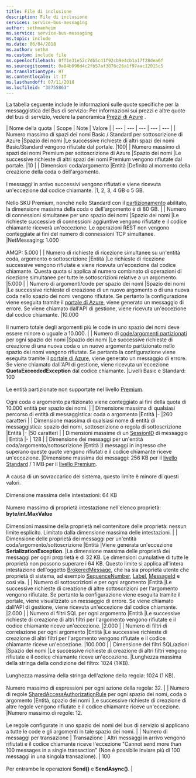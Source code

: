 ```yaml
---
title: File di inclusione
description: File di inclusione
services: service-bus-messaging
author: sethmanheim
ms.service: service-bus-messaging
ms.topic: include
ms.date: 06/04/2018
ms.author: sethm
ms.custom: include file
ms.openlocfilehash: 0ff1e31e52c7db5c41f92cb9e4cb1a17f28dea6f
ms.sourcegitcommit: 0a84b090d4c2fb57af3876c26a1f97aac12015c5
ms.translationtype: HT
ms.contentlocale: it-IT
ms.lasthandoff: 07/11/2018
ms.locfileid: "38755863"
---
```

La tabella seguente include le informazioni sulle quote specifiche per la messaggistica del Bus di servizio: Per informazioni sui prezzi e altre quote del bus di servizio, vedere la panoramica [Prezzi di Azure](https://azure.microsoft.com/pricing/details/service-bus/) .

| Nome della quota | Scope | Note | Valore |
| --- | --- | --- | --- | --- |
| Numero massimo di spazi dei nomi Basic / Standard per sottoscrizione di Azure |Spazio dei nomi |Le successive richieste di altri spazi dei nomi Basic/Standard vengono rifiutate dal portale. |100|
| Numero massimo di spazi dei nomi Premium per sottoscrizione di Azure |Spazio dei nomi |Le successive richieste di altri spazi dei nomi Premium vengono rifiutate dal portale. |10 |
| Dimensioni coda/argomento |Entità |Definito al momento della creazione della coda o dell'argomento. <br/><br/> I messaggi in arrivo successivi vengono rifiutati e viene ricevuta un'eccezione dal codice chiamante. |1, 2, 3, 4 GB o 5 GB.<br /><br />Nello SKU Premium, nonché nello Standard con il [partizionamento](/azure/service-bus-messaging/service-bus-partitioning) abilitato, la dimensione massima della coda o dell'argomento è di 80 GB. |
| Numero di connessioni simultanee per uno spazio dei nomi |Spazio dei nomi |Le richieste successive di connessioni aggiuntive vengono rifiutate e il codice chiamante riceverà un'eccezione. Le operazioni REST non vengono conteggiate ai fini del numero di connessioni TCP simultanee. |NetMessaging: 1.000<br /><br />AMQP: 5.000 |
| Numero di richieste di ricezione simultanee su un'entità coda, argomento o sottoscrizione |Entità |Le richieste di ricezione successive vengono rifiutate e viene ricevuta un'eccezione dal codice chiamante. Questa quota si applica al numero combinato di operazioni di ricezione simultanee per tutte le sottoscrizioni relative a un argomento. |5.000 |
| Numero di argomenti/code per spazio dei nomi |Spazio dei nomi |Le successive richieste di creazione di un nuovo argomento o di una nuova coda nello spazio dei nomi vengono rifiutate. Se pertanto la configurazione viene eseguita tramite il [portale di Azure][Azure portal], viene generato un messaggio di errore. Se viene chiamato dall'API di gestione, viene ricevuta un'eccezione dal codice chiamante. |10.000<br /><br />Il numero totale degli argomenti più le code in uno spazio dei nomi deve essere minore o uguale a 10.000. |
| Numero di [code/argomenti partizionati](/azure/service-bus-messaging/service-bus-partitioning) per ogni spazio dei nomi |Spazio dei nomi |Le successive richieste di creazione di una nuova coda o un nuovo argomento partizionato nello spazio dei nomi vengono rifiutate. Se pertanto la configurazione viene eseguita tramite il [portale di Azure][Azure portal], viene generato un messaggio di errore. Se viene chiamato dall'API di gestione, viene ricevuta un'eccezione **QuotaExceededException** dal codice chiamante. |Livelli Basic e Standard: 100<br/><br/>Le entità partizionate non supportate nel livello [Premium](../articles/service-bus-messaging/service-bus-premium-messaging.md).<br/><br />Ogni coda o argomento partizionato viene conteggiato ai fini della quota di 10.000 entità per spazio dei nomi. |
| Dimensione massima di qualsiasi percorso di entità di messaggistica: coda o argomento |Entità |- |260 caratteri |
| Dimensione massima di qualsiasi nome di entità di messaggistica: spazio dei nomi, sottoscrizione o regola di sottoscrizione |Entità |- |50 caratteri |
| Dimensioni massime di un [SessionID](/dotnet/api/microsoft.azure.servicebus.message.sessionid) di messaggio | Entità |- | 128 |
| Dimensione dei messaggi per un'entità coda/argomento/sottoscrizione |Entità |I messaggi in ingresso che superano queste quote vengono rifiutati e il codice chiamante riceve un'eccezione. |Dimensione massima dei messaggi: 256 KB per il [livello Standard](../articles/service-bus-messaging/service-bus-premium-messaging.md) / 1 MB per il [livello Premium](../articles/service-bus-messaging/service-bus-premium-messaging.md). <br /><br />A causa di un sovraccarico del sistema, questo limite è minore di questi valori.<br /><br />Dimensione massima delle intestazioni: 64 KB<br /><br />Numero massimo di proprietà intestazione nell'elenco proprietà: **byte/int.MaxValue**<br /><br />Dimensioni massime della proprietà nel contenitore delle proprietà: nessun limite esplicito. Limitato dalla dimensione massima delle intestazioni. |
| Dimensione delle proprietà dei messaggi per un'entità coda/argomento/sottoscrizione |Entità |Viene generata un'eccezione **SerializationException**. |La dimensione massima delle proprietà dei messaggi per ogni proprietà è di 32 KB. Le dimensioni cumulative di tutte le proprietà non possono superare i 64 KB. Questo limite si applica all'intera intestazione dell'oggetto [BrokeredMessage](/dotnet/api/microsoft.servicebus.messaging.brokeredmessage), che ha sia proprietà utente che proprietà di sistema, ad esempio [SequenceNumber](/dotnet/api/microsoft.servicebus.messaging.brokeredmessage.sequencenumber), [Label](/dotnet/api/microsoft.servicebus.messaging.brokeredmessage.label), [MessageId](/dotnet/api/microsoft.servicebus.messaging.brokeredmessage.messageid) e così via. |
| Numero di sottoscrizioni e per ogni argomento |Entità |Le successive richieste di creazione di altre sottoscrizioni per l'argomento vengono rifiutate. Se pertanto la configurazione viene eseguita tramite il portale, viene visualizzato un messaggio di errore. Se viene chiamato dall'API di gestione, viene ricevuta un'eccezione dal codice chiamante. |2.000 |
| Numero di filtri SQL per ogni argomento |Entità |Le successive richieste di creazione di altri filtri per l'argomento vengono rifiutate e il codice chiamante riceve un'eccezione. |2.000 |
| Numero di filtri di correlazione per ogni argomento |Entità |Le successive richieste di creazione di altri filtri per l'argomento vengono rifiutate e il codice chiamante riceve un'eccezione. |100.000 |
| Dimensione dei filtri SQL/azioni |Spazio dei nomi |Le successive richieste di creazione di altri filtri vengono rifiutate e il codice chiamante riceve un'eccezione. |Lunghezza massima della stringa della condizione del filtro: 1024 (1 KB).<br /><br />Lunghezza massima della stringa dell'azione della regola: 1024 (1 KB).<br /><br />Numero massimo di espressioni per ogni azione della regola: 32. |
| Numero di regole [SharedAccessAuthorizationRule](/dotnet/api/microsoft.servicebus.messaging.sharedaccessauthorizationrule) per ogni spazio dei nomi, coda o argomento |Entità, spazio dei nomi |Le successive richieste di creazione di altre regole vengono rifiutate e il codice chiamante riceve un'eccezione. |Numero massimo di regole: 12. <br /><br /> Le regole configurate in uno spazio dei nomi del bus di servizio si applicano a tutte le code e gli argomenti in tale spazio dei nomi. |
| Numero di messaggi per transazione | Transazione | Altri messaggi in arrivo vengono rifiutati e il codice chiamante riceve l'eccezione "Cannot send more than 100 messages in a single transaction" (Non è possibile inviare più di 100 messaggi in una singola transazione). | 100 <br /><br /> Per entrambe le operazioni **Send()** e **SendAsync()**. |

[Azure portal]: https://portal.azure.com